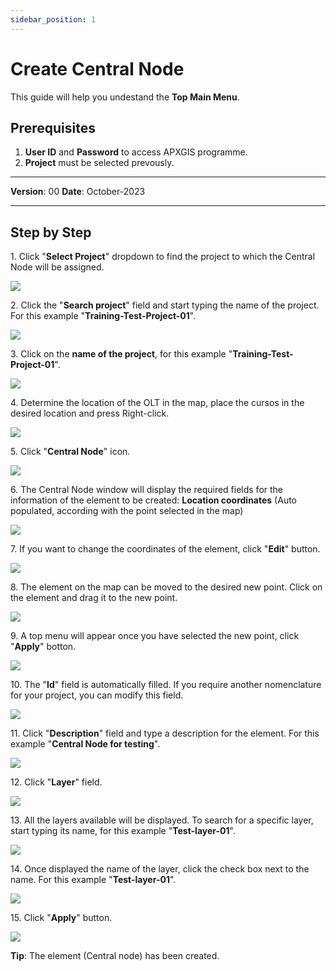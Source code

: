 ```yaml
---
sidebar_position: 1
---
```

# Create Central Node

This guide will help you undestand the **Top Main Menu**.

## **Prerequisites**
1.	**User ID** and **Password** to access APXGIS programme.
2.  **Project** must be selected prevously.

------------

**Version**: 00
**Date**: October-2023

------------
## **Step by Step**


1\. Click "**Select Project**" dropdown to find the project to which the Central Node will be assigned.

![](/img/OPE-LMT-CRE-01/OPE-LMT-CRE-01-STP01.png)


2\. Click the "**Search project**" field and start typing the name of the project. For this example "**Training-Test-Project-01**".

![](/img/OPE-LMT-CRE-01/OPE-LMT-CRE-01-STP02.png)


3\. Click on the **name of the project**, for this example  "**Training-Test-Project-01**".

![](/img/OPE-LMT-CRE-01/OPE-LMT-CRE-01-STP03.png)


4\. Determine the location of the OLT in the map, place the cursos in the desired location and press Right-click.

![](/img/OPE-LMT-CRE-01/OPE-LMT-CRE-01-STP04.png)


5\. Click "**Central Node**" icon.

![](/img/OPE-LMT-CRE-01/OPE-LMT-CRE-01-STP05.png)


6\. The Central Node window will display the required fields for the information of the element to be created: **Location coordinates** (Auto populated, according with the point selected in the map)

![](/img/OPE-LMT-CRE-01/OPE-LMT-CRE-01-STP06.png)


7\. If you want to change the coordinates of the element, click "**Edit**" button.

![](/img/OPE-LMT-CRE-01/OPE-LMT-CRE-01-STP07.png)


8\. The element on the map can be moved to the desired new point. Click on the element and drag it to the new point.

![](/img/OPE-LMT-CRE-01/OPE-LMT-CRE-01-STP08.png)


9\. A top menu will appear once you have selected the new point,  click "**Apply**" botton.

![](/img/OPE-LMT-CRE-01/OPE-LMT-CRE-01-STP09.png)


10\. The "**Id**" field is automatically filled. If you require another nomenclature for your project, you can modify this field.

![](/img/OPE-LMT-CRE-01/OPE-LMT-CRE-01-STP10.png)


11\. Click "**Description**" field and type a description for the element. For this example "**Central Node for testing**".

![](/img/OPE-LMT-CRE-01/OPE-LMT-CRE-01-STP11.png)


12\. Click "**Layer**" field.

![](/img/OPE-LMT-CRE-01/OPE-LMT-CRE-01-STP12.png)


13\. All the layers available will be displayed. To search for a specific layer, start typing its name, for this example "**Test-layer-01**".

![](/img/OPE-LMT-CRE-01/OPE-LMT-CRE-01-STP13.png)


14\. Once displayed the name of the layer, click the check box next to the name. For this example "**Test-layer-01**".

![](/img/OPE-LMT-CRE-01/OPE-LMT-CRE-01-STP14.png)


15\. Click "**Apply**" button.

![](/img/OPE-LMT-CRE-01/OPE-LMT-CRE-01-STP15.png)


**Tip**: The element (Central node) has been created.



